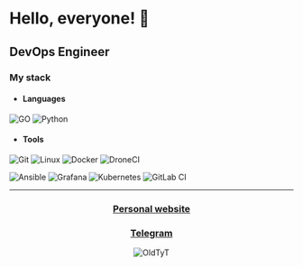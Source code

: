 Hello, everyone!  👋
===============================

DevOps Engineer
-----------------

### My stack

- #### Languages

![GO](https://img.shields.io/badge/Go-00ADD8?style=for-the-badge&logo=go&logoColor=white)
![Python](https://img.shields.io/badge/Python-14354C?style=for-the-badge&logo=python&logoColor=white)

- #### Tools 

![Git](https://img.shields.io/badge/git-%23F05033.svg?style=for-the-badge&logo=git&logoColor=white)
![Linux](https://img.shields.io/badge/Linux-FCC624?style=for-the-badge&logo=linux&logoColor=black)
![Docker](https://img.shields.io/badge/docker-%230db7ed.svg?&style=for-the-badge&logo=docker&logoColor=white)
![DroneCI](https://img.shields.io/badge/drone%20ci-%23161616.svg?style=for-the-badge&logo=DroneCI&logoColor=white)

![Ansible](https://img.shields.io/badge/ansible-%231A1918.svg?style=for-the-badge&logo=ansible&logoColor=white)
![Grafana](https://img.shields.io/badge/grafana-%23F46800.svg?style=for-the-badge&logo=grafana&logoColor=white)
![Kubernetes](https://img.shields.io/badge/kubernetes-%2341BDF5.svg?style=for-the-badge&logo=kubernetes&logoColor=white)
![GitLab CI](https://img.shields.io/badge/gitlab%20ci-%23181717.svg?style=for-the-badge&logo=gitlab&logoColor=e24329)

<hr>

<h3 align="center">
  <a align="center" href="https://oldtyt.xyz">Personal website</a>
</h3>
<h3 align="center">
 <a align="center" href="https://arasaka_2077.t.me">Telegram</a>
</h3>

<p align="center"> <img src="https://komarev.com/ghpvc/?username=OldTyT&label=Views&color=blue&style=flat-square" alt="OldTyT" /> </p>
